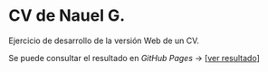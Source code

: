 # CV de Nauel G.

Ejercicio de desarrollo de la versión Web de un CV.

Se puede consultar el resultado en *GitHub Pages* -> [[ver resultado](https://nauelg.github.io/)]
